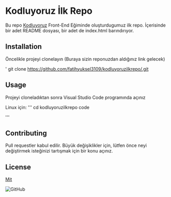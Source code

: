 # Kodluyoruz İlk Repo

Bu repo [Kodluyoruz](https://kodluyoruz.org/) Front-End Eğiminde oluşturdugumuz ilk repo. İçerisinde bir adet README dosyası, bir adet de index.html barındırıyor.


## Installation 
Öncelikle projeyi  clonelayın (Buraya sizin reponuzdan aldığınız link gelecek)

'
git clone  https://github.com/fatihyuksel3109/kodluyoruzilkrepo/.git 

## Usage

Projeyi cloneladıktan sonra Visual Studio Code programında açınız

Linux için:
'''
cd kodluyoruzilkrepo 
code

'''

## Contributing 

Pull requestler kabul edilir. Büyük değişiklikler için, lütfen önce neyi değiştirmek   isteğinizi tartışmak  için bir konu açınız.

## License

[Mit](https://github.com/fatihyuksel3109/kodluyoruzilkrepo/blob/main/LICENSE)



![GitHub](https://www.freecodecamp.org/news/content/images/size/w2000/2022/07/git-github.png)